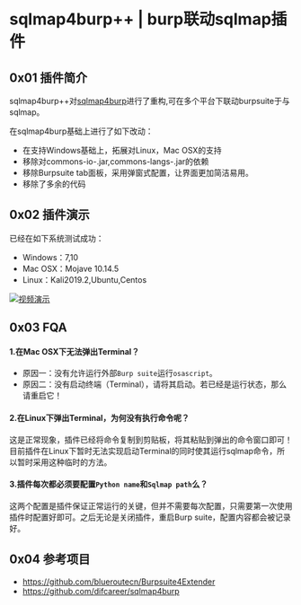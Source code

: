 # sqlmap4burp++ | burp联动sqlmap插件
## 0x01 插件简介
sqlmap4burp++对[sqlmap4burp](https://github.com/difcareer/sqlmap4burp)进行了重构,可在多个平台下联动burpsuite于与sqlmap。

在sqlmap4burp基础上进行了如下改动：

* 在支持Windows基础上，拓展对Linux，Mac OSX的支持
* 移除对commons-io-<version>.jar,commons-langs-<version>.jar的依赖
* 移除Burpsuite tab面板，采用弹窗式配置，让界面更加简洁易用。
* 移除了多余的代码

## 0x02 插件演示
已经在如下系统测试成功：

* Windows：7,10
* Mac OSX：Mojave 10.14.5
* Linux：Kali2019.2,Ubuntu,Centos

[![视频演示](https://img.youtube.com/vi/Rcyfm8bd63o/0.jpg)](https://www.youtube.com/watch?v=Rcyfm8bd63o)

## 0x03 FQA
#### 1.在Mac OSX下无法弹出Terminal？
* 原因一：没有允许运行外部`Burp suite`运行`osascript`。
* 原因二：没有启动终端（Terminal），请将其启动。若已经是运行状态，那么请重启它！

#### 2.在Linux下弹出Terminal，为何没有执行命令呢？
这是正常现象，插件已经将命令复制到剪贴板，将其粘贴到弹出的命令窗口即可！目前插件在Linux下暂时无法实现启动Terminal的同时使其运行sqlmap命令，所以暂时采用这种临时的方法。

#### 3.插件每次都必须要配置`Python name`和`Sqlmap path`么？
这两个配置是插件保证正常运行的关键，但并不需要每次配置，只需要第一次使用插件时配置好即可。之后无论是关闭插件，重启Burp suite，配置内容都会被记录好。
## 0x04 参考项目
* https://github.com/blueroutecn/Burpsuite4Extender
* https://github.com/difcareer/sqlmap4burp
